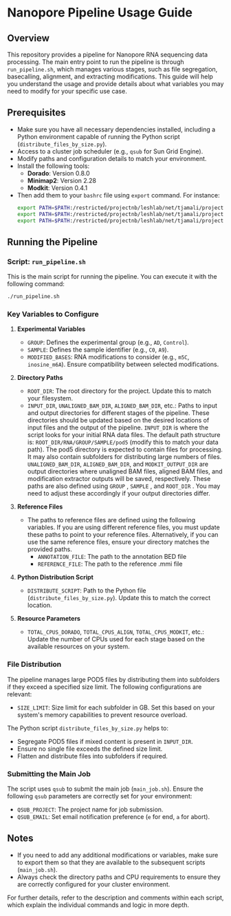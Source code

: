 # Nanopore Pipeline Usage Guide

## Overview

This repository provides a pipeline for Nanopore RNA sequencing data processing. The main entry point to run the pipeline is through `run_pipeline.sh`, which manages various stages, such as file segregation, basecalling, alignment, and extracting modifications. This guide will help you understand the usage and provide details about what variables you may need to modify for your specific use case.

## Prerequisites

- Make sure you have all necessary dependencies installed, including a Python environment capable of running the Python script (`distribute_files_by_size.py`).
- Access to a cluster job scheduler (e.g., `qsub` for Sun Grid Engine).
- Modify paths and configuration details to match your environment.
- Install the following tools:
  - **Dorado**: Version 0.8.0
  - **Minimap2**: Version 2.28
  - **Modkit**: Version 0.4.1
- Then add them to your `bashrc` file using `export` command. For instance:
  ```bash
  export PATH=$PATH:/restricted/projectnb/leshlab/net/tjamali/project/bin/dorado-0.8.0/bin
  export PATH=$PATH:/restricted/projectnb/leshlab/net/tjamali/project/bin/minimap2-2.28
  export PATH=$PATH:/restricted/projectnb/leshlab/net/tjamali/project/bin/modkit-0.4.1
  ```
 

## Running the Pipeline

### Script: `run_pipeline.sh`

This is the main script for running the pipeline. You can execute it with the following command:

```bash
./run_pipeline.sh
```

### Key Variables to Configure

1. **Experimental Variables**
   - `GROUP`: Defines the experimental group (e.g., `AD`, `Control`).
   - `SAMPLE`: Defines the sample identifier (e.g., `C0`, `A9`).
   - `MODIFIED_BASES`: RNA modifications to consider (e.g., `m5C`, `inosine_m6A`). Ensure compatibility between selected modifications.

2. **Directory Paths**
   - `ROOT_DIR`: The root directory for the project. Update this to match your filesystem.
   - `INPUT_DIR`, `UNALIGNED_BAM_DIR`, `ALIGNED_BAM_DIR`, etc.: Paths to input and output directories for different stages of the pipeline. These directories should be updated based on the desired locations of input files and the output of the pipeline. `INPUT_DIR` is where the script looks for your initial RNA data files. The default path structure is: `ROOT_DIR/RNA/GROUP/SAMPLE/pod5` (modify this to match your data path). The pod5 directory is expected to contain files for processing. It may also contain subfolders for distributing large numbers of files. `UNALIGNED_BAM_DIR`, `ALIGNED_BAM_DIR`, and `MODKIT_OUTPUT_DIR`  are output directories where unaligned BAM files, aligned BAM files, and modification extractor outputs will be saved, respectively. These paths are also defined using `GROUP` , `SAMPLE` , and `ROOT_DIR` . You may need to adjust these accordingly if your output directories differ.

3. **Reference Files**
   - The paths to reference files are defined using the following variables. If you are using different reference files, you must update these paths to point to your reference files. Alternatively, if you can use the same reference files, ensure your directory matches the provided paths.
      - `ANNOTATION_FILE`: The path to the annotation BED file
      - `REFERENCE_FILE`: The path to the reference .mmi file

4. **Python Distribution Script**
   - `DISTRIBUTE_SCRIPT`: Path to the Python file (`distribute_files_by_size.py`). Update this to match the correct location.

5. **Resource Parameters**
   - `TOTAL_CPUS_DORADO`, `TOTAL_CPUS_ALIGN`, `TOTAL_CPUS_MODKIT`, etc.: Update the number of CPUs used for each stage based on the available resources on your system.

### File Distribution 

The pipeline manages large POD5 files by distributing them into subfolders if they exceed a specified size limit. The following configurations are relevant:

- `SIZE_LIMIT`: Size limit for each subfolder in GB. Set this based on your system's memory capabilities to prevent resource overload.

The Python script `distribute_files_by_size.py` helps to:
- Segregate POD5 files if mixed content is present in `INPUT_DIR`.
- Ensure no single file exceeds the defined size limit.
- Flatten and distribute files into subfolders if required.

### Submitting the Main Job

The script uses `qsub` to submit the main job (`main_job.sh`). Ensure the following `qsub` parameters are correctly set for your environment:

- `QSUB_PROJECT`: The project name for job submission.
- `QSUB_EMAIL`: Set email notification preference (`e` for end, `a` for abort).

## Notes

- If you need to add any additional modifications or variables, make sure to export them so that they are available to the subsequent scripts (`main_job.sh`).
- Always check the directory paths and CPU requirements to ensure they are correctly configured for your cluster environment.

For further details, refer to the description and comments within each script, which explain the individual commands and logic in more depth.

